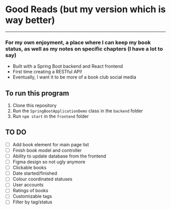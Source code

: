 # Good Reads (but my version which is way better)
---
### For my own enjoyment, a place where I can keep my book status, as well as my notes on specific chapters (I have a lot to say)
- Built with a Spring Boot backend and React frontend
- First time creating a RESTful API!
- Eventually, I want it to be more of a book club social media

## To run this program
1. Clone this repository
2. Run the `SpringBootApplicationDemo` class in the `backend` folder
3. Run `npm start` in the `frontend` folder

  ## TO DO
  - [ ] Add book element for main page list
  - [ ] Finish book model and controller
  - [ ] Ability to update database from the frontend
  - [ ] Figma design so not ugly anymore
  - [ ] Clickable books
  - [ ] Date started/finished
  - [ ] Colour coordinated statuses
  - [ ] User accounts
  - [ ] Ratings of books
  - [ ] Customizable tags
  - [ ] Filter by tag/status
